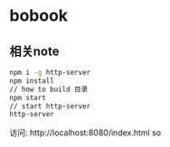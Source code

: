 # bobook
## 相关note
```sh
npm i -g http-server
npm install
// how to build 目录
npm start
// start http-server
http-server
```
访问:
http://localhost:8080/index.html
so
